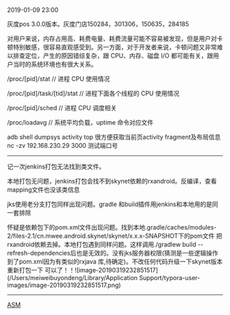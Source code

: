 2019-01-09 23:00

灰度pos 3.0.0版本。灰度门店150284，301306，150635，284185







对用户来说，内存占用高、耗费电量、耗费流量可能不容易被发现，但是用户对卡顿特别敏感，很容易直观感受到。另一方面，对于开发者来说，卡顿问题又非常难以排查定位，产生的原因错综复杂，跟 CPU、内存、磁盘 I/O 都可能有关，跟用户当时的系统环境也有很大关系。

/proc/[pid]/stat             // 进程 CPU 使用情况

/proc/[pid]/task/[tid]/stat  // 进程下面各个线程的 CPU 使用情况

/proc/[pid]/sched            // 进程 CPU 调度相关

/proc/loadavg                // 系统平均负载，uptime 命令对应文件



adb shell dumpsys activity top  很方便获取当前页activity  fragment及布局信息
 nc -zv 192.168.230.29 3000 测试端口号

---

记一次jenkins打包无法找到类文件。

本地打包无问题，jenkins打包会找不到skynet依赖的rxandroid。反编译，查看mapping文件也没该类信息

jks使用老分支打包同样出现问题。gradle 和build插件用jenkins和本地用的是同一套排除

怀疑是依赖包下的pom.xml文件出现问题。找到本地.gradle/caches/modules-2/files-2.1/cn.mwee.android.skynet/skynet/x.x.x-SNAPSHOT下的pom文件 把rxandroid依赖去掉。本地打包遇到同样问题。这样调用./gradlew build --refresh-dependencies后也是无效的。没有jks服务器权限(猜测是一些逻辑操作到了pom.xml因为有类似的rxjava 库,待确定)。不改任何代码升级一下skynet版本 重新打包一下 可以了！！![image-20190319232851517](/Users/meiweibuyondeng/Library/Application Support/typora-user-images/image-20190319232851517.png)



---

[ASM](http://gityuan.com/2015/10/24/jvm-bytecode-grammar/)

